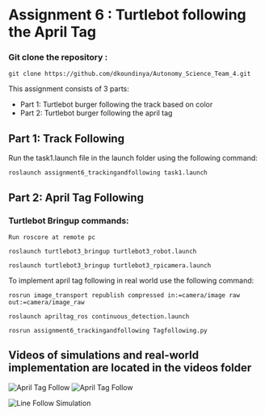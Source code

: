 
# Assignment 6 : Turtlebot following the April Tag 

### Git clone the repository :

`git clone https://github.com/dkoundinya/Autonomy_Science_Team_4.git `


This assignment consists of 3 parts:

  - Part 1: Turtlebot burger following the track based on color
  - Part 2: Turtlebot burger following the april tag 
 

## Part 1: Track Following

Run the task1.launch file in the launch folder using the following command:

`roslaunch assignment6_trackingandfollowing task1.launch`


## Part 2: April Tag Following

### Turtlebot Bringup commands:

`Run roscore at remote pc`

`roslaunch turtlebot3_bringup turtlebot3_robot.launch`

`roslaunch turtlebot3_bringup turtlebot3_rpicamera.launch`

  To implement april tag following in real world use the following command:
  
`rosrun image_transport republish compressed in:=camera/image raw out:=camera/image_raw`

`roslaunch apriltag_ros continuous_detection.launch`

`rosrun assignment6_trackingandfollowing Tagfollowing.py`



## Videos of simulations and real-world implementation  are located in the videos folder

![April Tag Follow](https://github.com/dkoundinya/Autonomy_Science_Team_4/blob/main/assignment6_trackingandfollowing/src/Videos/Realworld.gif)
![April Tag Follow](https://github.com/dkoundinya/Autonomy_Science_Team_4/blob/main/assignment6_trackingandfollowing/src/Videos/rviz%20Visualize.gif)

![Line Follow Simulation](https://github.com/dkoundinya/Autonomy_Science_Team_4/blob/main/assignment6_trackingandfollowing/src/Videos/Line_following.gif)





